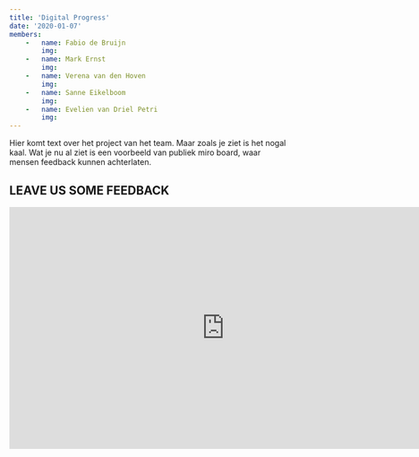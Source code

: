```yaml
---
title: 'Digital Progress'
date: '2020-01-07'
members:
    -   name: Fabio de Bruijn
        img:
    -   name: Mark Ernst
        img:
    -   name: Verena van den Hoven
        img:
    -   name: Sanne Eikelboom
        img: 
    -   name: Evelien van Driel Petri
        img: 
---
```


Hier komt text over het project van het team. Maar zoals je ziet is het nogal kaal. Wat je nu al ziet is een voorbeeld van publiek miro board, waar mensen feedback kunnen achterlaten.

## LEAVE US SOME FEEDBACK

<iframe width="768" height="432" src="https://miro.com/app/live-embed/o9J_lZfVDuI=/?moveToViewport=-813,-457,1625,913" frameBorder="0" scrolling="no" allowFullScreen></iframe>


